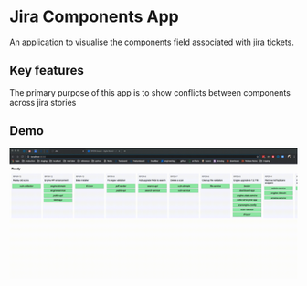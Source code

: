 # Jira Components App

An application to visualise the components field associated with jira tickets. 

## Key features

The primary purpose of this app is to show conflicts between components across jira stories

## Demo
![Demo](docs/images/jira-poc.gif)